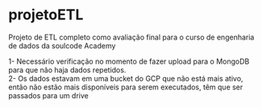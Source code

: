 # projetoETL
Projeto de ETL completo como avaliação final para o curso de engenharia de dados da soulcode Academy

1- Necessário verificação no momento de fazer upload para o MongoDB para que não haja dados repetidos.<br/>
2- Os dados estavam em uma bucket do GCP que não está mais ativo, então não estão mais disponíveis para serem executados, têm que ser passados para um drive
